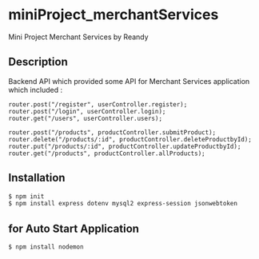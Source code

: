 # miniProject_merchantServices
Mini Project Merchant Services by Reandy

## Description
Backend API which provided some API for Merchant Services application 
which included :

```node
router.post("/register", userController.register);
router.post("/login", userController.login);
router.get("/users", userController.users);

router.post("/products", productController.submitProduct);
router.delete("/products/:id", productController.deleteProductbyId);
router.put("/products/:id", productController.updateProductbyId);
router.get("/products", productController.allProducts);
```

## Installation
```powershell
$ npm init
$ npm install express dotenv mysql2 express-session jsonwebtoken 
```

## for Auto Start Application
``` powershell
$ npm install nodemon
